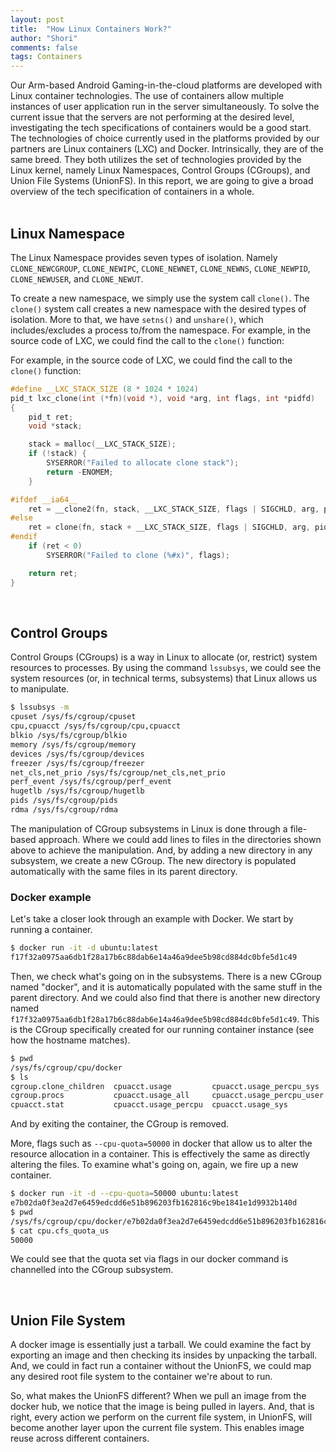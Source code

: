 ```yaml
---
layout: post
title:  "How Linux Containers Work?"
author: "Shori"
comments: false
tags: Containers
---
```


Our Arm-based Android Gaming-in-the-cloud platforms are developed with Linux container technologies. The use of containers allow multiple instances of user application run in the server simultaneously. To solve the current issue that the servers are not performing at the desired level, investigating the tech specifications of containers would be a good start.
The technologies of choice currently used in the platforms provided by our partners are Linux containers (LXC) and Docker. Intrinsically, they are of the same breed. They both utilizes the set of technologies provided by the Linux kernel, namely Linux Namespaces, Control Groups (CGroups), and Union File Systems (UnionFS).
In this report, we are going to give a broad overview of the tech specification of containers in a whole.  
<br />

## Linux Namespace

The Linux Namespace provides seven types of isolation. Namely ```CLONE_NEWCGROUP```, ```CLONE_NEWIPC```, ```CLONE_NEWNET```, ```CLONE_NEWNS```, ```CLONE_NEWPID```, ```CLONE_NEWUSER```, and ```CLONE_NEWUT```. 

To create a new namespace, we simply use the system call ```clone()```. The ```clone()``` system call creates a new namespace with the desired types of isolation. More to that, we have ```setns()``` and ```unshare()```, which includes/excludes a process to/from the namespace.
For example, in the source code of LXC, we could find the call to the ```clone()``` function:

For example, in the source code of LXC, we could find the call to the ```clone()``` function:

``` c
#define __LXC_STACK_SIZE (8 * 1024 * 1024)
pid_t lxc_clone(int (*fn)(void *), void *arg, int flags, int *pidfd)
{
	pid_t ret;
	void *stack;

	stack = malloc(__LXC_STACK_SIZE);
	if (!stack) {
		SYSERROR("Failed to allocate clone stack");
		return -ENOMEM;
	}

#ifdef __ia64__
	ret = __clone2(fn, stack, __LXC_STACK_SIZE, flags | SIGCHLD, arg, pidfd);
#else
	ret = clone(fn, stack + __LXC_STACK_SIZE, flags | SIGCHLD, arg, pidfd);
#endif
	if (ret < 0)
		SYSERROR("Failed to clone (%#x)", flags);

	return ret;
}
```
<br />

## Control Groups

Control Groups (CGroups) is a way in Linux to allocate (or, restrict) system resources to processes. By using the command ```lssubsys```, we could see the system resources (or, in technical terms, subsystems) that Linux allows us to manipulate.

``` bash
$ lssubsys -m
cpuset /sys/fs/cgroup/cpuset
cpu,cpuacct /sys/fs/cgroup/cpu,cpuacct
blkio /sys/fs/cgroup/blkio
memory /sys/fs/cgroup/memory
devices /sys/fs/cgroup/devices
freezer /sys/fs/cgroup/freezer
net_cls,net_prio /sys/fs/cgroup/net_cls,net_prio
perf_event /sys/fs/cgroup/perf_event
hugetlb /sys/fs/cgroup/hugetlb
pids /sys/fs/cgroup/pids
rdma /sys/fs/cgroup/rdma
```

The manipulation of CGroup subsystems in Linux is done through a file-based approach. Where we could add lines to files in the directories shown above to achieve the manipulation. And, by adding a new directory in any subsystem, we create a new CGroup. The new directory is populated automatically with the same files in its parent directory.

### Docker example

Let's take a closer look through an example with Docker. We start by running a container.
```bash
$ docker run -it -d ubuntu:latest
f17f32a0975aa6db1f28a17b6c88dab6e14a46a9dee5b98cd884dc0bfe5d1c49
```
Then, we check what's going on in the subsystems. There is a new CGroup named "docker", and it is automatically populated with the same stuff in the parent directory. And we could also find that there is another new directory named ```f17f32a0975aa6db1f28a17b6c88dab6e14a46a9dee5b98cd884dc0bfe5d1c49```. This is the CGroup specifically created for our running container instance (see how the hostname matches).

``` bash
$ pwd
/sys/fs/cgroup/cpu/docker
$ ls
cgroup.clone_children  cpuacct.usage         cpuacct.usage_percpu_sys   cpuacct.usage_user  cpu.rt_period_us   cpu.stat        f17f32a0975aa6db1f28a17b6c88dab6e14a46a9dee5b98cd884dc0bfe5d1c49
cgroup.procs           cpuacct.usage_all     cpuacct.usage_percpu_user  cpu.cfs_period_us   cpu.rt_runtime_us  cpu.uclamp.max  notify_on_release
cpuacct.stat           cpuacct.usage_percpu  cpuacct.usage_sys          cpu.cfs_quota_us    cpu.shares         cpu.uclamp.min  tasks
```

And by exiting the container, the CGroup is removed.

More, flags such as ```--cpu-quota=50000``` in docker that allow us to alter the resource allocation in a container. This is effectively the same as directly altering the files. To examine what's going on, again, we fire up a new container.
``` bash
$ docker run -it -d --cpu-quota=50000 ubuntu:latest
e7b02da0f3ea2d7e6459edcdd6e51b896203fb162816c9be1841e1d9932b140d
$ pwd
/sys/fs/cgroup/cpu/docker/e7b02da0f3ea2d7e6459edcdd6e51b896203fb162816c9be1841e1d9932b140d
$ cat cpu.cfs_quota_us 
50000
```
We could see that the quota set via flags in our docker command is channelled into the CGroup subsystem.

<br />

## Union File System
A docker image is essentially just a tarball. We could examine the fact by exporting an image and then checking its insides by unpacking the tarball. And, we could in fact run a container without the UnionFS, we could map any desired root file system to the container we're about to run. 

So, what makes the UnionFS different? When we pull an image from the docker hub, we notice that the image is being pulled in layers. And, that is right, every action we perform on the current file system, in UnionFS, will become another layer upon the current file system. This enables image reuse across different containers.